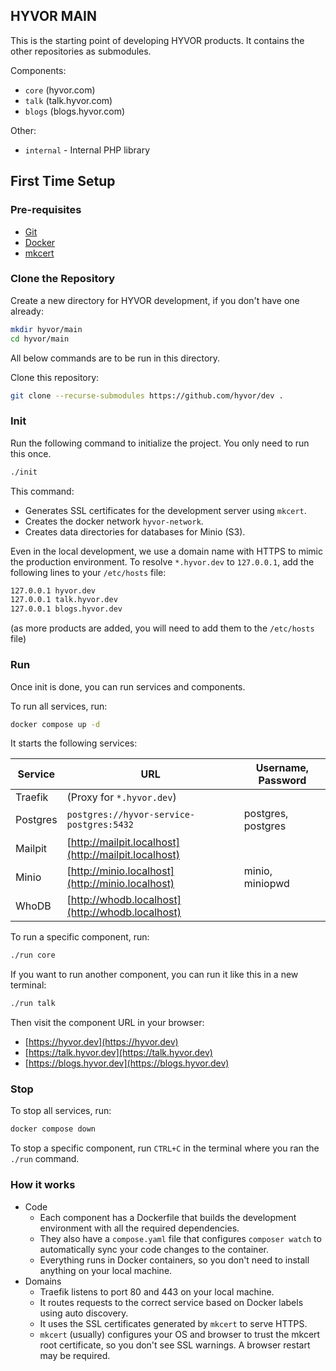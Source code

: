 ## HYVOR MAIN

This is the starting point of developing HYVOR products. It contains the other repositories as submodules.

Components:

- `core` (hyvor.com)
- `talk` (talk.hyvor.com)
- `blogs` (blogs.hyvor.com)

Other:

- `internal` - Internal PHP library

## First Time Setup

### Pre-requisites

- [Git](https://git-scm.com/downloads)
- [Docker](https://docs.docker.com/engine/install/)
- [mkcert](https://github.com/FiloSottile/mkcert)

### Clone the Repository

Create a new directory for HYVOR development, if you don't have one already:

```bash
mkdir hyvor/main
cd hyvor/main
```

All below commands are to be run in this directory.

Clone this repository:

```bash
git clone --recurse-submodules https://github.com/hyvor/dev .
```

### Init

Run the following command to initialize the project. You only need to run this once.

```bash
./init
```

This command:

- Generates SSL certificates for the development server using `mkcert`.
- Creates the docker network `hyvor-network`.
- Creates data directories for databases for Minio (S3).

Even in the local development, we use a domain name with HTTPS to mimic the production environment. To resolve `*.hyvor.dev` to `127.0.0.1`, add the following lines to your `/etc/hosts` file:

```bash
127.0.0.1 hyvor.dev
127.0.0.1 talk.hyvor.dev
127.0.0.1 blogs.hyvor.dev
```

(as more products are added, you will need to add them to the `/etc/hosts` file)

### Run

Once init is done, you can run services and components.

To run all services, run:

```bash
docker compose up -d
```

It starts the following services:

| Service             | URL                                                  | Username, Password |
|---------------------| ---------------------------------------------------- |--------------------|
| Traefik             | (Proxy for `*.hyvor.dev`)                              |                    | 
| Postgres | `postgres://hyvor-service-postgres:5432`         | postgres, postgres |
| Mailpit             | [http://mailpit.localhost](http://mailpit.localhost) |
| Minio               | [http://minio.localhost](http://minio.localhost)     | minio, miniopwd    |
| WhoDB               | [http://whodb.localhost](http://whodb.localhost)     |                    |


To run a specific component, run:

```bash
./run core
```

If you want to run another component, you can run it like this in a new terminal:

```bash
./run talk
```

Then visit the component URL in your browser:

- [https://hyvor.dev](https://hyvor.dev)
- [https://talk.hyvor.dev](https://talk.hyvor.dev)
- [https://blogs.hyvor.dev](https://blogs.hyvor.dev)

### Stop

To stop all services, run:

```bash
docker compose down
```

To stop a specific component, run `CTRL+C` in the terminal where you ran the `./run` command.

### How it works

- Code
  - Each component has a Dockerfile that builds the development environment with all the required dependencies.
  - They also have a `compose.yaml` file that configures `composer watch` to automatically sync your code changes to the container.
  - Everything runs in Docker containers, so you don't need to install anything on your local machine.
- Domains
  - Traefik listens to port 80 and 443 on your local machine.
  - It routes requests to the correct service based on Docker labels using auto discovery.
  - It uses the SSL certificates generated by `mkcert` to serve HTTPS.
  - `mkcert` (usually) configures your OS and browser to trust the mkcert root certificate, so you don't see SSL warnings. A browser restart may be required.
